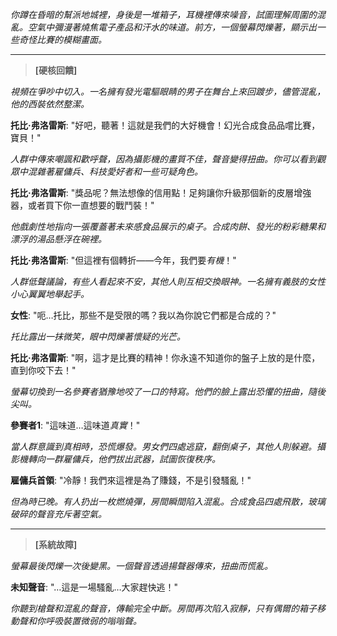 _你蹲在昏暗的幫派地城裡，身後是一堆箱子，耳機裡傳來噪音，試圖理解周圍的混亂。空氣中彌漫著燒焦電子產品和汗水的味道。前方，一個螢幕閃爍著，顯示出一些奇怪比賽的模糊畫面。_

---

> **[硬核回饋]**

_視頻在爭吵中切入。一名擁有發光電驅眼睛的男子在舞台上來回踱步，儘管混亂，他的西裝依然整潔。_

**托比·弗洛雷斯**: "好吧，聽著！這就是我們的大好機會！幻光合成食品品嚐比賽，寶貝！"

_人群中傳來嘲諷和歡呼聲，因為攝影機的畫質不佳，聲音變得扭曲。你可以看到觀眾中混雜著雇傭兵、科技愛好者和一些可疑角色。_

**托比·弗洛雷斯**: "獎品呢？無法想像的信用點！足夠讓你升級那個新的皮層增強器，或者買下你一直想要的戰鬥裝！"

_他戲劇性地指向一張覆蓋著未來感食品展示的桌子。合成肉餅、發光的粉彩糖果和漂浮的湯品懸浮在碗裡。_

**托比·弗洛雷斯**: "但這裡有個轉折——今年，我們要*有機*！"

_人群低聲議論，有些人看起來不安，其他人則互相交換眼神。一名擁有義肢的女性小心翼翼地舉起手。_

**女性**: "呃…托比，那些不是受限的嗎？我以為你說它們都是合成的？"

_托比露出一抹微笑，眼中閃爍著懷疑的光芒。_

**托比·弗洛雷斯**: "啊，這才是比賽的精神！你永遠不知道你的盤子上放的是什麼，直到你咬下去！"

_螢幕切換到一名參賽者猶豫地咬了一口的特寫。他們的臉上露出恐懼的扭曲，隨後尖叫。_

**參賽者1**: "這味道…這味道*真實*！"

_當人群意識到真相時，恐慌爆發。男女們四處逃竄，翻倒桌子，其他人則躲避。攝影機轉向一群雇傭兵，他們拔出武器，試圖恢復秩序。_

**雇傭兵首領**: "冷靜！我們來這裡是為了賺錢，不是引發騷亂！"

_但為時已晚。有人扔出一枚燃燒彈，房間瞬間陷入混亂。合成食品四處飛散，玻璃破碎的聲音充斥著空氣。_

---

> **[系統故障]**

_螢幕最後閃爍一次後變黑。一個聲音透過揚聲器傳來，扭曲而慌亂。_

**未知聲音**: "…這是一場騷亂…大家趕快逃！"

_你聽到槍聲和混亂的聲音，傳輸完全中斷。房間再次陷入寂靜，只有偶爾的箱子移動聲和你呼吸裝置微弱的嗡嗡聲。_
